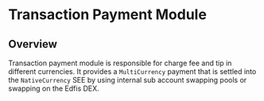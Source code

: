 # Transaction Payment Module

## Overview

Transaction payment module is responsible for charge fee and tip in different currencies. It provides a `MultiCurrency` payment that is settled into the `NativeCurrency` SEE by using internal sub account swapping pools or swapping on the Edfis DEX.
